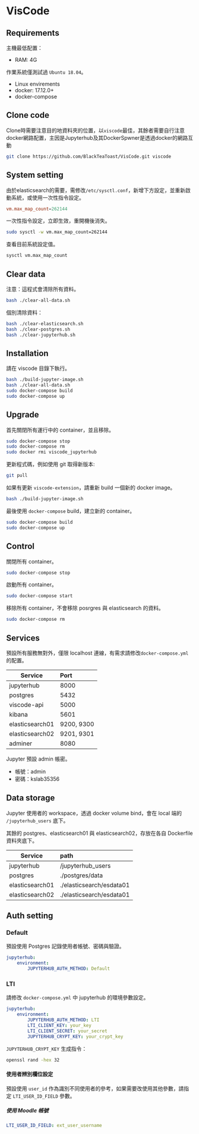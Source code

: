 VisCode
=======

## Requirements
主機最低配置：
- RAM: 4G

作業系統僅測試過 `Ubuntu 18.04`。
- Linux envirements
- docker: 17.12.0+
- docker-compose

## Clone code
Clone時需要注意目的地資料夾的位置，以`viscode`最佳，其餘者需要自行注意docker網路配置，主因是Jupyterhub及其DockerSpwner是透過docker的網路互動
```bash
git clone https://github.com/BlackTeaToast/VisCode.git viscode

```

## System setting
由於elasticsearch的需要，需修改`/etc/sysctl.conf`，新增下方設定，並重新啟動系統，或使用一次性指令設定。
```conf
vm.max_map_count=262144
```

一次性指令設定，立即生效，重開機後消失。
```bash
sudo sysctl -w vm.max_map_count=262144
```

查看目前系統設定值。
```bash
sysctl vm.max_map_count
```

## Clear data
注意：這程式會清除所有資料。
```sh
bash ./clear-all-data.sh
```

個別清除資料：
```sh
bash ./clear-elasticsearch.sh
bash ./clear-postgres.sh
bash ./clear-jupyterhub.sh
```

## Installation
請在 viscode 目錄下執行。
```sh
bash ./build-jupyter-image.sh
bash ./clear-all-data.sh
sudo docker-compose build
sudo docker-compose up
```

## Upgrade
首先關閉所有運行中的 container，並且移除。
```sh
sudo docker-compose stop
sudo docker-compose rm
sudo docker rmi viscode_jupyterhub
```

更新程式碼，例如使用 git 取得新版本:
```sh
git pull
```

如果有更新 `viscode-extension`，請重新 build 一個新的 docker image。
```sh
bash ./build-jupyter-image.sh
```

最後使用 `docker-compose` build，建立新的 container。
```sh
sudo docker-compose build
sudo docker-compose up
```

## Control
關閉所有 container。
```sh
sudo docker-compose stop
```

啟動所有 container。
```sh
sudo docker-compose start
```

移除所有 container，不會移除 posrgres 與 elasticsearch 的資料。
```sh
sudo docker-compose rm
```

## Services
預設所有服務無對外，僅限 localhost 連線，有需求請修改`docker-compose.yml`的配置。

Service         | Port       
----------------|:-----------
jupyterhub      | 8000       
postgres        | 5432
viscode-api     | 5000       
kibana          | 5601
elasticsearch01 | 9200, 9300 
elasticsearch02 | 9201, 9301
adminer         | 8080

Jupyter 預設 admin 帳密。
- 帳號：admin
- 密碼：kslab35356

## Data storage
Jupyter 使用者的 workspace，透過 docker volume bind，會在 local 端的 `/jupyterhub_users` 底下。

其餘的 postgres、elasticsearch01 與 elasticsearch02，存放在各自 Dockerfile 資料夾底下。

Service         | path       
----------------|:-----------
jupyterhub      | /jupyterhub_users      
postgres        | ./postgres/data
elasticsearch01 | ./elasticsearch/esdata01
elasticsearch02 | ./elasticsearch/esdata01

## Auth setting

### Default
預設使用 Postgres 記錄使用者帳號、密碼與驗證。

```yml
jupyterhub:
    environment:
        JUPYTERHUB_AUTH_METHOD: Default
```

### LTI
請修改 `docker-compose.yml` 中 jupyterhub 的環境參數設定。

```yml
jupyterhub:
    environment:
        JUPYTERHUB_AUTH_METHOD: LTI
        LTI_CLIENT_KEY: your_key
        LTI_CLIENT_SECRET: your_secret
        JUPYTERHUB_CRYPT_KEY: your_crypt_key
```

`JUPYTERHUB_CRYPT_KEY` 生成指令：
```bash
openssl rand -hex 32
```

#### 使用者辨別欄位設定
預設使用 `user_id` 作為識別不同使用者的參考，如果需要改使用其他參數，請指定 `LTI_USER_ID_FIELD` 參數。

##### 使用 Moodle 帳號
```yml
LTI_USER_ID_FIELD: ext_user_username
```
